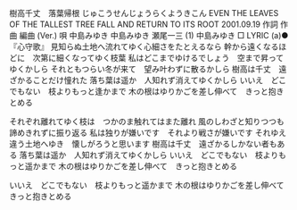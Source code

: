 
樹高千丈　落葉帰根
じゅこうせんじょうらくようきこん
EVEN THE LEAVES OF THE TALLEST TREE FALL AND RETURN TO ITS ROOT
2001.09.19
作詞  作曲  編曲 (Ver.)   唄
中島みゆき   中島みゆき   瀬尾一三 (1)
中島みゆき
□ LYRIC (a)●『心守歌』
見知らぬ土地へ流れてゆく心細さをたとえるなら
幹から遠くなるほどに　次第に細くなってゆく枝葉
私はどこまでゆけるでしょう　空まで昇ってゆくかしら
それともつらい冬が来て　望み叶わずに散るかしら
樹高は千丈　遠ざかることだけ憧れた
落ち葉は遥か　人知れず消えてゆくかしら
いいえ　どこでもない　枝よりもっと逢かまで
木の根はゆりかごを差し伸べて　きっと抱きとめる

それぞれ離れてゆく枝は　つかのま触れてはまた離れ
風のしわざと知りつつも　諦めきれずに振り返る
私は独りが嫌いです　それより戦さが嫌いです
それゆえ違う土地へゆき　懐しがろうと思います
樹高は千丈　遠ざかるしかない者もある
落ち葉は遥か　人知れず消えてゆくかしら
いいえ　どこでもない　枝よりもっと遥かまで
木の根はゆりかごを差し伸べて　きっと抱きとめる

いいえ　どこでもない　枝よりもっと遥かまで
木の根はゆりかごを差し伸べて　きっと抱きとめる